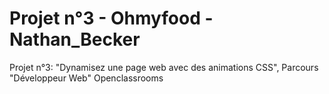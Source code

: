 # Projet n°3 - Ohmyfood - Nathan_Becker
Projet n°3: "Dynamisez une page web avec des animations CSS", Parcours "Développeur Web" Openclassrooms 
